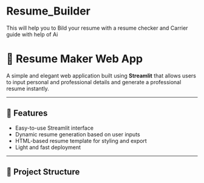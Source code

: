 # Resume_Builder
This will help you to Bild your resume with a resume checker and Carrier guide with help of Ai
# 📝 Resume Maker Web App

A simple and elegant web application built using **Streamlit** that allows users to input personal and professional details and generate a professional resume instantly.

---

## 🚀 Features

- Easy-to-use Streamlit interface
- Dynamic resume generation based on user inputs
- HTML-based resume template for styling and export
- Light and fast deployment

---

## 📂 Project Structure

